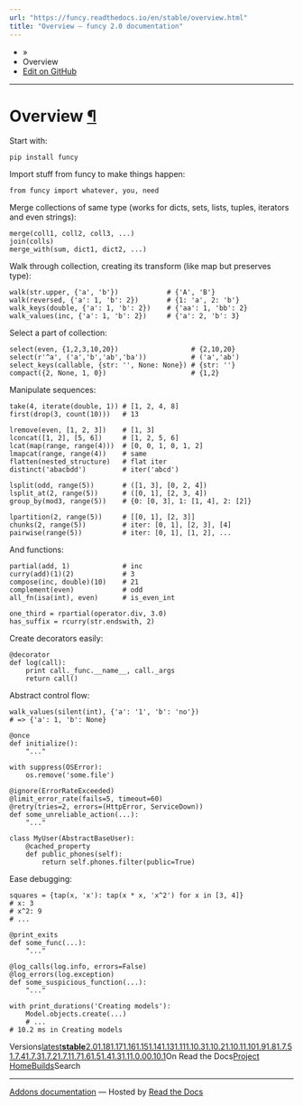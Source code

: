 ```yaml
---
url: "https://funcy.readthedocs.io/en/stable/overview.html"
title: "Overview — funcy 2.0 documentation"
---
```


- »
- Overview
- [Edit on GitHub](https://github.com/Suor/funcy/blob/13fac0037c109a9e4649fc8ee343be17647f7407/docs/overview.rst)

* * *

# Overview [¶](https://funcy.readthedocs.io/en/stable/overview.html\#overview "Permalink to this headline")

Start with:

```
pip install funcy

```

Import stuff from funcy to make things happen:

```
from funcy import whatever, you, need

```

Merge collections of same type
(works for dicts, sets, lists, tuples, iterators and even strings):

```
merge(coll1, coll2, coll3, ...)
join(colls)
merge_with(sum, dict1, dict2, ...)

```

Walk through collection, creating its transform (like map but preserves type):

```
walk(str.upper, {'a', 'b'})            # {'A', 'B'}
walk(reversed, {'a': 1, 'b': 2})       # {1: 'a', 2: 'b'}
walk_keys(double, {'a': 1, 'b': 2})    # {'aa': 1, 'bb': 2}
walk_values(inc, {'a': 1, 'b': 2})     # {'a': 2, 'b': 3}

```

Select a part of collection:

```
select(even, {1,2,3,10,20})                  # {2,10,20}
select(r'^a', ('a','b','ab','ba'))           # ('a','ab')
select_keys(callable, {str: '', None: None}) # {str: ''}
compact({2, None, 1, 0})                     # {1,2}

```

Manipulate sequences:

```
take(4, iterate(double, 1)) # [1, 2, 4, 8]
first(drop(3, count(10)))   # 13

lremove(even, [1, 2, 3])    # [1, 3]
lconcat([1, 2], [5, 6])     # [1, 2, 5, 6]
lcat(map(range, range(4)))  # [0, 0, 1, 0, 1, 2]
lmapcat(range, range(4))    # same
flatten(nested_structure)   # flat iter
distinct('abacbdd')         # iter('abcd')

lsplit(odd, range(5))       # ([1, 3], [0, 2, 4])
lsplit_at(2, range(5))      # ([0, 1], [2, 3, 4])
group_by(mod3, range(5))    # {0: [0, 3], 1: [1, 4], 2: [2]}

lpartition(2, range(5))     # [[0, 1], [2, 3]]
chunks(2, range(5))         # iter: [0, 1], [2, 3], [4]
pairwise(range(5))          # iter: [0, 1], [1, 2], ...

```

And functions:

```
partial(add, 1)             # inc
curry(add)(1)(2)            # 3
compose(inc, double)(10)    # 21
complement(even)            # odd
all_fn(isa(int), even)      # is_even_int

one_third = rpartial(operator.div, 3.0)
has_suffix = rcurry(str.endswith, 2)

```

Create decorators easily:

```
@decorator
def log(call):
    print call._func.__name__, call._args
    return call()

```

Abstract control flow:

```
walk_values(silent(int), {'a': '1', 'b': 'no'})
# => {'a': 1, 'b': None}

@once
def initialize():
    "..."

with suppress(OSError):
    os.remove('some.file')

@ignore(ErrorRateExceeded)
@limit_error_rate(fails=5, timeout=60)
@retry(tries=2, errors=(HttpError, ServiceDown))
def some_unreliable_action(...):
    "..."

class MyUser(AbstractBaseUser):
    @cached_property
    def public_phones(self):
        return self.phones.filter(public=True)

```

Ease debugging:

```
squares = {tap(x, 'x'): tap(x * x, 'x^2') for x in [3, 4]}
# x: 3
# x^2: 9
# ...

@print_exits
def some_func(...):
    "..."

@log_calls(log.info, errors=False)
@log_errors(log.exception)
def some_suspicious_function(...):
    "..."

with print_durations('Creating models'):
    Model.objects.create(...)
    # ...
# 10.2 ms in Creating models

```

Versions[latest](https://funcy.readthedocs.io/en/latest/overview.html)**[stable](https://funcy.readthedocs.io/en/stable/overview.html)**[2.0](https://funcy.readthedocs.io/en/2.0/overview.html)[1.18](https://funcy.readthedocs.io/en/1.18/overview.html)[1.17](https://funcy.readthedocs.io/en/1.17/overview.html)[1.16](https://funcy.readthedocs.io/en/1.16/overview.html)[1.15](https://funcy.readthedocs.io/en/1.15/overview.html)[1.14](https://funcy.readthedocs.io/en/1.14/overview.html)[1.13](https://funcy.readthedocs.io/en/1.13/overview.html)[1.11](https://funcy.readthedocs.io/en/1.11/overview.html)[1.10.3](https://funcy.readthedocs.io/en/1.10.3/overview.html)[1.10.2](https://funcy.readthedocs.io/en/1.10.2/overview.html)[1.10.1](https://funcy.readthedocs.io/en/1.10.1/overview.html)[1.10](https://funcy.readthedocs.io/en/1.10/overview.html)[1.9](https://funcy.readthedocs.io/en/1.9/overview.html)[1.8](https://funcy.readthedocs.io/en/1.8/overview.html)[1.7.5](https://funcy.readthedocs.io/en/1.7.5/overview.html)[1.7.4](https://funcy.readthedocs.io/en/1.7.4/overview.html)[1.7.3](https://funcy.readthedocs.io/en/1.7.3/overview.html)[1.7.2](https://funcy.readthedocs.io/en/1.7.2/overview.html)[1.7.1](https://funcy.readthedocs.io/en/1.7.1/overview.html)[1.7](https://funcy.readthedocs.io/en/1.7/overview.html)[1.6](https://funcy.readthedocs.io/en/1.6/overview.html)[1.5](https://funcy.readthedocs.io/en/1.5/overview.html)[1.4](https://funcy.readthedocs.io/en/1.4/overview.html)[1.3](https://funcy.readthedocs.io/en/1.3/overview.html)[1.1](https://funcy.readthedocs.io/en/1.1/overview.html)[1.0.0](https://funcy.readthedocs.io/en/1.0.0/overview.html)[0.10.1](https://funcy.readthedocs.io/en/0.10.1/overview.html)On Read the Docs[Project Home](https://app.readthedocs.org/projects/funcy/?utm_source=funcy&utm_content=flyout)[Builds](https://app.readthedocs.org/projects/funcy/builds/?utm_source=funcy&utm_content=flyout)Search

* * *

[Addons documentation](https://docs.readthedocs.io/page/addons.html?utm_source=funcy&utm_content=flyout) ― Hosted by
[Read the Docs](https://about.readthedocs.com/?utm_source=funcy&utm_content=flyout)